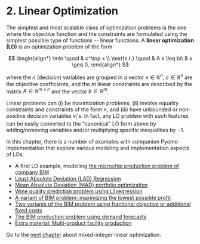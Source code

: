 # 2. Linear Optimization

The simplest and most scalable class of optimization problems is the one where the objective function and the constraints are formulated using the simplest possible type of functions -- linear functions. A **linear optimization (LO)** is an optimization problem of the form

$$
\begin{align*}
    \min \quad & c^\top x \\
    \text{s.t.} \quad & A x \leq b\\
    & x \geq 0,
\end{align*}
$$

where the $n$ (decision) variables are grouped in a vector $x \in \mathbb{R}^n$, $c \in \mathbb{R}^n$ are the objective coefficients, and the $m$ linear constraints are described by the matrix $A \in \mathbb{R}^{m \times n}$ and the vector $b \in \mathbb{R}^m$. 

Linear problems can (i) be maximization problems, (ii) involve equality constraints and constraints of the form $\geq$, and (iii) have unbounded or non-positive decision variables $x_i$'s. In fact, any LO problem with such features can be easily converted to the "canonical" LO form above by adding/removing variables and/or multiplying specific inequalities by $-1$.

In this chapter, there is a number of examples with companion Pyomo implementation that explore various modeling and implementation aspects of LOs:

* A first LO example, modelling [the microchip production problem of company BIM](bim.ipynb)
* [Least Absolute Deviation (LAD) Regression](lad-regression.ipynb)
* [Mean Absolute Deviation (MAD) portfolio optimization](mad-portfolio-optimization.ipynb)
* [Wine quality prediction problem using L1 regression](L1-regression-wine-quality.ipynb)
* [A variant of BIM problem: maximizing the lowest possible profit](bim-maxmin.ipynb)
* [Two variants of the BIM problem using fractional objective or additional fixed costs](bim-fractional.ipynb)
* [The BIM production problem using demand forecasts](bim-rawmaterialplanning)
* [Extra material: Multi-product facility production](multiproductionfaciliity_worstcase.ipynb)


Go to the [next chapter](../03/03.00.md) about mixed-integer linear optimization.